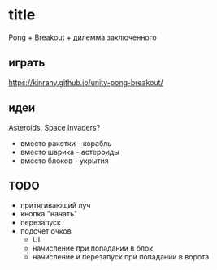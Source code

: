 # title

Pong + Breakout + дилемма заключенного

## играть

https://kinrany.github.io/unity-pong-breakout/

## идеи

Asteroids, Space Invaders?

* вместо ракетки - корабль
* вместо шарика - астероиды
* вместо блоков - укрытия

## TODO

* притягивающий луч
* кнопка "начать"
* перезапуск
* подсчет очков
   * UI
   * начисление при попадании в блок 
   * начисление и перезапуск при попадании в ворота
